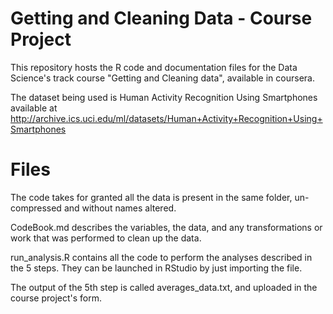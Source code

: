 # Getting and Cleaning Data - Course Project

This repository hosts the R code and documentation files for the Data Science's track course "Getting and Cleaning data", available in coursera.

The dataset being used is Human Activity Recognition Using Smartphones available at http://archive.ics.uci.edu/ml/datasets/Human+Activity+Recognition+Using+Smartphones

# Files

The code takes for granted all the data is present in the same folder, un-compressed and without names altered.

CodeBook.md describes the variables, the data, and any transformations or work that was performed to clean up the data.

run_analysis.R contains all the code to perform the analyses described in the 5 steps. They can be launched in RStudio by just importing the file.

The output of the 5th step is called averages_data.txt, and uploaded in the course project's form.
